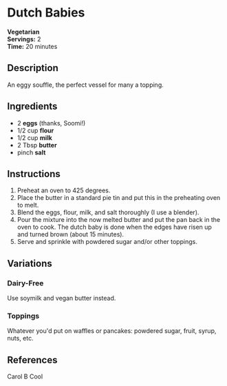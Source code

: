 # Dutch Babies

**Vegetarian**  
**Servings:** 2  
**Time:** 20 minutes

## Description

An eggy souffle, the perfect vessel for many a topping.

## Ingredients

- 2 **eggs** (thanks, Soomi!)
- 1/2 cup **flour**
- 1/2 cup **milk**
- 2 Tbsp **butter**
- pinch **salt**

## Instructions

1. Preheat an oven to 425 degrees.
2. Place the butter in a standard pie tin and put this in the preheating oven to melt.
3. Blend the eggs, flour, milk, and salt thoroughly (I use a blender).
4. Pour the mixture into the now melted butter and put the pan back in the oven to cook. The dutch baby is done when the edges have risen up and turned brown (about 15 minutes).
5. Serve and sprinkle with powdered sugar and/or other toppings.

## Variations

### Dairy-Free

Use soymilk and vegan butter instead.

### Toppings

Whatever you'd put on waffles or pancakes: powdered sugar, fruit, syrup, nuts, etc.

## References

Carol B Cool
